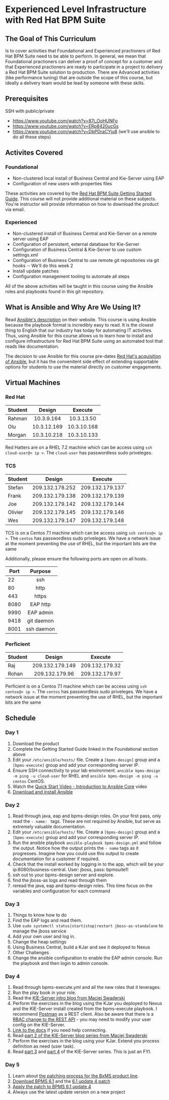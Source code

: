 # Experienced Level Infrastructure with Red Hat BPM Suite

## The Goal of This Curriculum

Is to cover activities that Foundational and Experienced practioners of Red Hat BPM Suite need to be able to perform. In general, we mean that Foundational practioners can deliver a proof of concept for a customer and that Experienced practioners are ready to participate in a project to delivery a Red Hat BPM Suite solution to production. There are Advanced activities (like performance tuning) that are outside the scope of this course, but ideally a delivery team would be lead by someone with these skills.

## Prerequisites

SSH with public/private

- https://www.youtube.com/watch?v=87i_OoHUNFo
- https://www.youtube.com/watch?v=ERp8420ucGs
- https://www.youtube.com/watch?v=DbPDraCYju8  (we'll use ansible to do all these steps)


## Activites Covered

### Foundational

- Non-clustered local install of Business Central and Kie-Server using EAP
- Configuration of new users with properties files

These activities are covered by the [Red Hat BPM Suite Getting Started Guide](https://access.redhat.com/documentation/en-US/Red_Hat_JBoss_BPM_Suite/6.1/html/Getting_Started_Guide/chap-Installation_options.html). This course will not provide additional material on these subjects. You're instructor will provide information on how to download the product via email.


### Experienced

- Non-clustered install of Business Central and Kie-Server on a remote server using EAP
- Configuration of persistent, external database for Kie-Server
- Configuration of Business Central & Kie-Server to use custom settings.xml
- Configuration of Business Central to use remote git repositories via git hooks
⋅- We'll do this week 2
- Install update patches
- Configuration management tooling to automate all steps

All of the above activities will be taught in this course using the Ansible roles and playbooks found in this git repository.

## What is Ansible and Why Are We Using It?

Read [Ansible's description](http://www.ansible.com/how-ansible-works) on their website. This course is using Ansible because the playbook format is incredibly easy to read. It is the closest thing to English that our industry has today for automating IT activities. Thus, using Ansible for this course allows us to learn how to install and configure infrastructure for Red Hat BPM Suite using an automated tool that reads like documentation.

The decision to use Ansible for this course pre-dates [Red Hat's acquisition of Ansible](https://www.redhat.com/en/about/blog/why-red-hat-acquired-ansible), but it has the convenitent side effect of extending supportable options for students to use the material directly on customer engagements.

## Virtual Machines

### Red Hat
| Student        	| Design           	| Execute  			|
| -------------  	|:-------------:	| :-----:			|
| Rahman      		| 10.3.9.164 		|  10.3.13.50		|
| Olu      			| 10.3.12.169	   	|  10.3.10.168  	|
| Morgan 			| 10.3.10.218     	|  10.3.10.133		|

Red Hatters are on a RHEL 7.2 machine which can be access using `ssh cloud-user@< ip >`. The `cloud-user` has passwordless sudo priveleges.

### TCS
| Student        	| Design           	| Execute  			|
| -------------  	|:-------------:	| :-----:			|
| Stefan 			| 209.132.178.252   |  209.132.179.137 	|
| Frank 			| 209.132.179.138   |  209.132.179.139 	|
| Joe	 			| 209.132.179.142   |  209.132.179.144 	|
| Olivier 			| 209.132.179.145   |  209.132.179.146 	|
| Wes 				| 209.132.179.147   |  209.132.179.148 	|

TCS is on a Centos 7.1 machine which can be access using `ssh centos@< ip >`. The `centos` has passwordless sudo priveleges. We have a network issue at the moment preventing the use of RHEL, but the important bits are the same

Additionally, please ensure the following ports are open on all hosts.

| Port          	|  Purpose   	|
| -------------  	|:-----:		|
| 22	 			| ssh           |
| 80	 			| http          |
| 443	 			| https			|
| 8080	 			| EAP http 		|
| 9990 		  		| EAP admin  	|
| 9418				| git daemon	|
| 8001				| ssh daemon	|


### Perficient
| Student        	| Design           	| Execute  			|
| -------------  	|:-------------:	| :-----:			|
| Raj    			| 209.132.179.149   |  209.132.179.32 	|
| Rohan 			| 209.132.179.96    |  209.132.179.97 	|

Perficient is on a Centos 7.1 machine which can be access using `ssh centos@< ip >`. The `centos` has passwordless sudo priveleges. We have a network issue at the moment preventing the use of RHEL, but the important bits are the same

## Schedule

### Day 1

1. Download the product
2. Complete the Getting Started Guide linked in the Foundational section above
3. Edit your `/etc/ansible/hosts/` file. Create a `[bpms-design]` group and a `[bpms-execute]` group and add your corresponding server IP.
4. Ensure SSH connectivity to your lab environment. `ansible bpms-design -m ping -u cloud-user` for RHEL and `ansible bpms-design -m ping -u centos` CentOS.
5. Watch the [Quick Start Video - Introduction to Ansible Core](http://www.ansible.com/videos) video
6. [Download and install Ansible](http://docs.ansible.com/ansible/intro_installation.html)

### Day 2

1. Read through java, eap and bpms-design roles. On your first pass, only read the `- name: ` tags. These are not required by Ansible, but serve as extremely valuable documentation.
2. Edit your `/etc/ansible/hosts/` file. Create a `[bpms-design]` group and a `[bpms-execute]` group and add your corresponding server IP.
3. Run the ansible playbook `ansible-playbook bpms-design.yml` and follow the output. Notice how the output prints the `- name` tags as it progresses. Imagine how you could use this output to create documentation for a customer if required.
4. Check that the install worked by logging in to the app, which will be your ip:8080/business-central. User: jboss, pass: bpmsuite1!
5. ssh out to your bpms-design server and explore.
6. find the jboss-as logs and read through them
7. reread the java, eap and bpms-design roles. This time focus on the variables and configuration for each command

### Day 3

1. Things to know how to do
  1. Find the EAP logs and read them.
  2. Use `sudo systemctl status|start|stop|restart jboss-as-standalone` to manage the jboss service
  3. Add your own user and log in.
  4. Change the heap settings
  5. Using Business Central, build a KJar and see it deployed to Nexus
2. Other Challenges
  1. Change the ansible configuration to enable the EAP admin console. Run the playbook and then login to admin console.

### Day 4

1. Read through bpms-execute.yml and all the new roles that it leverages.
2. Run the play book in your role.
3. Read the [KIE-Server intro blog from Maciej Swaderski](http://mswiderski.blogspot.com/2015/09/unified-kie-execution-server-part-1.html)
4. Perform the exercises in the blog using the KJar you deployed to Nexus and the KIE-Server install created from the bpms-execute playbook. I recommend [Postman](https://www.getpostman.com/) as a REST client. Also be aware that there is a [RBAC change to the REST API](http://www.schabell.org/2015/11/jboss-bpmsuite-restapi-auth-client-apps.html) - you may need to modify your user config on the KIE-Server.
  1. [Link to the docs](https://access.redhat.com/documentation/en-US/Red_Hat_JBoss_BPM_Suite/6.2/html/User_Guide/chap-The_Realtime_Decision_Server.html#Deploying_the_Realtime_Decision_Server) if you need help connecting.
5. Read [part 2 of the KIE-Server blog series from Maciej Swaderski](http://mswiderski.blogspot.com/2015/09/unified-kie-execution-server-part-2.html)
6. Perform the exercises in the blog using your KJar. Extend you process definition as need (user task).
7. Read [part 3](http://mswiderski.blogspot.com/2015/09/unified-kie-execution-server-part-3.html) and [part 4](http://mswiderski.blogspot.com/2015/09/unified-kie-execution-server-part-4.html) of the KIE-Server series. This is just an FYI.

### Day 5

1. Learn about [the patching process for the BxMS product line](https://access.redhat.com/articles/1455733).
  1. [Download BPMS 6.1](https://access.redhat.com/jbossnetwork/restricted/listSoftware.html?downloadType=distributions&product=bpm.suite&version=6.1.0) and the [6.1 update 4 patch](https://access.redhat.com/jbossnetwork/restricted/softwareDetail.html?softwareId=40541&product=bpm.suite&version=6.1.0&downloadType=patches)
  2. [Apply the patch to BPMS 6.1 update 4](https://access.redhat.com/documentation/en-US/Red_Hat_JBoss_BRMS/6.2/html-single/Installation_Guide/index.html#chap-Patching_and_Upgrading_Red_Hat_JBoss_BPM_Suite)
2. Always use the latest update version on a new project
